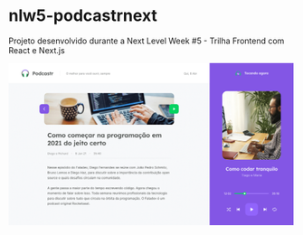 # nlw5-podcastrnext
Projeto desenvolvido durante a Next Level Week #5 - Trilha Frontend com React e Next.js

![](https://raw.githubusercontent.com/matheuscostadesign/nlw5-podcastrnext/main/thumb.png)
